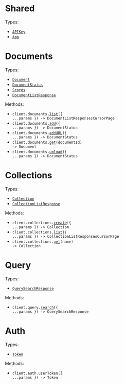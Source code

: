 # Shared

Types:

- <code><a href="./src/resources/shared.ts">APIKey</a></code>
- <code><a href="./src/resources/shared.ts">App</a></code>

# Documents

Types:

- <code><a href="./src/resources/documents.ts">Document</a></code>
- <code><a href="./src/resources/documents.ts">DocumentStatus</a></code>
- <code><a href="./src/resources/documents.ts">Scores</a></code>
- <code><a href="./src/resources/documents.ts">DocumentListResponse</a></code>

Methods:

- <code title="get /documents/list">client.documents.<a href="./src/resources/documents.ts">list</a>({ ...params }) -> DocumentListResponsesCursorPage</code>
- <code title="post /documents/add">client.documents.<a href="./src/resources/documents.ts">add</a>({ ...params }) -> DocumentStatus</code>
- <code title="post /documents/scrape">client.documents.<a href="./src/resources/documents.ts">addURL</a>({ ...params }) -> DocumentStatus</code>
- <code title="get /documents/get/{document_id}">client.documents.<a href="./src/resources/documents.ts">get</a>(documentId) -> Document</code>
- <code title="post /documents/upload">client.documents.<a href="./src/resources/documents.ts">upload</a>({ ...params }) -> DocumentStatus</code>

# Collections

Types:

- <code><a href="./src/resources/collections.ts">Collection</a></code>
- <code><a href="./src/resources/collections.ts">CollectionListResponse</a></code>

Methods:

- <code title="post /collections/add">client.collections.<a href="./src/resources/collections.ts">create</a>({ ...params }) -> Collection</code>
- <code title="get /collections/list">client.collections.<a href="./src/resources/collections.ts">list</a>({ ...params }) -> CollectionListResponsesCursorPage</code>
- <code title="get /collections/get/{name}">client.collections.<a href="./src/resources/collections.ts">get</a>(name) -> Collection</code>

# Query

Types:

- <code><a href="./src/resources/query.ts">QuerySearchResponse</a></code>

Methods:

- <code title="post /query">client.query.<a href="./src/resources/query.ts">search</a>({ ...params }) -> QuerySearchResponse</code>

# Auth

Types:

- <code><a href="./src/resources/auth.ts">Token</a></code>

Methods:

- <code title="post /auth/user_token">client.auth.<a href="./src/resources/auth.ts">userToken</a>({ ...params }) -> Token</code>
